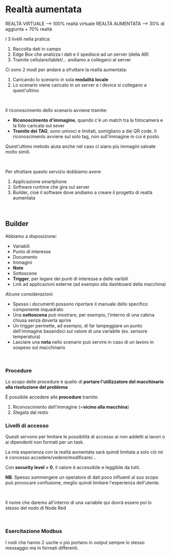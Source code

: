# Realtà aumentata
REALTÀ VIRTUALE --> 100% realtà virtuale
REALTÀ AUMENTATA --> 30% di aggiunta + 70% realtà

I 3 livelli nella pratica:
1. Raccolta dati in campo
2. Edge Box che analizza i dati e li spedisce ad un server (della AR)
3. Tramite cellulare/tablet/... andiamo a collegarci al server

Ci sono 2 modi per andare a sfruttare la realtà aumentata:
1. Caricando lo scenario in sola **modalità locale**
2. Lo scenario viene caricato in un server e i device si collegano a quest'ultimo

<br>

Il riconoscimento dello scenario avviene tramite:
- **Riconoscimento d'immagine**, quando c'è un match tra la fotocamera e la foto caricata sul sever
- **Tramite dei TAG**, sono univoci e limitati, somigliano a dei QR code. Il riconoscimento avviene sul solo tag, non sull'immagine in cui è posto.

Quest'ultimo metodo aiuta anche nel caso ci siano più immagini salvate molto simili.

<br>

Per sfruttare questo servizio dobbiamo avere:
1. Applicazione smartphone
2. Software runtime che gira sul server
3. Builder, cioè il software dove andiamo a creare il progetto di realtà aumentata

<br>

## Builder
Abbiamo a disposizione:
- Variabili
- Punto di interesse
- Documento
- Immagini
- **Note**
- Sottoscene
- **Trigger**, per legare dei punti di interesse a delle varibili
- Link ad applicazioni esterne (ad esempio alla dashboard della macchina)

*Alcune considerazioni:*
- Spesso i documenti possono riportare il manuale dello specifico componente inquadrato
- Una **sottoscena** può mostrare, per esempio, l'interno di una cabina chiusa senza doverla aprire
- Un trigger permette, ad esempio, di far lampeggiare un punto dell'immagine basandoci sul valore di una variabile (es. sensore temperatura)
- Lasciare una **nota** nello scenario può servire in caso di un lavoro in sospeso sul macchinario

<br>

### Procedure
Lo scopo delle procedure è quello di **portare l'utilizzatore del macchinario alla risoluzione del problema**

È possibile accedere alle **procedure** tramite:
1. Riconoscimento dell'immagine (=**vicino alla macchina**)
2. Slegata dal resto

### Livelli di accesso
Questi servono per limitare le possibilità di accesso ai non addetti ai lavori o ai dipendenti non formati per un task.

La mia esperienza con la realtà aumentata sarà quindi limitata a solo ciò mi è concesso accedere/vedere/modificare/...

Con **security level = 0**, il valore è accessibile e leggibile da tutti.

**NB**. Spesso sommergere un operatore di dati poco influenti al suo scopo può provocare confusione, meglio quindi limitare l'esperienza dell'utente.

<br>

Il nome che daremo all'interno di una variabile qui dovrà essere poi lo stesso del nodo di Node Red

<br>

### Esercitazione Modbus
I nodi che hanno 2 uscite o più portano in output sempre lo stesso messaggio ma in formati differenti.